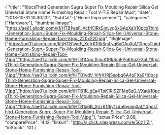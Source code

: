 {
	"title": "10pcsThird Generation Sugru Super Fix Moulding Repair Silica Gel Universal Stone Home Furnishing Repair Tool V-TIE Repair Mud",
	"date": "2018-10-31 10:30:20",
	"SubCat": ["Home Improvement"],
	"categories": ["Hardware"],
	"thumbnailImage": "https://ae01.alicdn.com/kf/HTB1weF_XcfrK1RkSmLyq6xGApXa1/10pcsThird-Generation-Sugru-Super-Fix-Moulding-Repair-Silica-Gel-Universal-Stone-Home-Furnishing-Repair-Tool-V.jpg_220x220.jpg",
	"BigImage": ["https://ae01.alicdn.com/kf/HTB1weF_XcfrK1RkSmLyq6xGApXa1/10pcsThird-Generation-Sugru-Super-Fix-Moulding-Repair-Silica-Gel-Universal-Stone-Home-Furnishing-Repair-Tool-V.jpg","https://ae01.alicdn.com/kf/HTB1Cqp.XjnuK1RkSmFPq6AuzFXaL/10pcsThird-Generation-Sugru-Super-Fix-Moulding-Repair-Silica-Gel-Universal-Stone-Home-Furnishing-Repair-Tool-V.jpg","https://ae01.alicdn.com/kf/HTB1vdV_XifrK1RjSspbq6A4pFXa9/10pcsThird-Generation-Sugru-Super-Fix-Moulding-Repair-Silica-Gel-Universal-Stone-Home-Furnishing-Repair-Tool-V.jpg","https://ae01.alicdn.com/kf/HTB1R_gEa4TpK1RjSZFMq6zG_VXad/10pcsThird-Generation-Sugru-Super-Fix-Moulding-Repair-Silica-Gel-Universal-Stone-Home-Furnishing-Repair-Tool-V.jpg","https://ae01.alicdn.com/kf/HTB1x6B_XiLrK1Rjy1zdq6ynnpXaf/10pcsThird-Generation-Sugru-Super-Fix-Moulding-Repair-Silica-Gel-Universal-Stone-Home-Furnishing-Repair-Tool-V.jpg"],
	"actualPrice": 9.88,
	"comparePrice": 14.12,
	"linkurl": "http://s.click.aliexpress.com/e/56z11ZI",
	"inStock": 101
}
